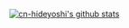 [![cn-hideyoshi's github stats](https://github-readme-stats-duanluan.vercel.app/api?username=cn-hideyoshi&count_private=true&show_icons=true&theme=buefy)](https://github.com/cn-hideyoshi)
